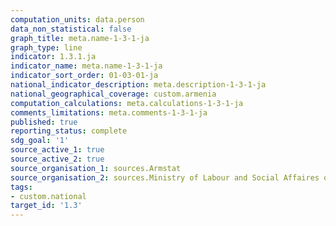 ```yaml
---
computation_units: data.person
data_non_statistical: false
graph_title: meta.name-1-3-1-ja
graph_type: line
indicator: 1.3.1.ja
indicator_name: meta.name-1-3-1-ja
indicator_sort_order: 01-03-01-ja
national_indicator_description: meta.description-1-3-1-ja
national_geographical_coverage: custom.armenia
computation_calculations: meta.calculations-1-3-1-ja
comments_limitations: meta.comments-1-3-1-ja
published: true
reporting_status: complete
sdg_goal: '1'
source_active_1: true
source_active_2: true
source_organisation_1: sources.Armstat
source_organisation_2: sources.Ministry of Labour and Social Affaires of RA
tags:
- custom.national
target_id: '1.3'
---
```

